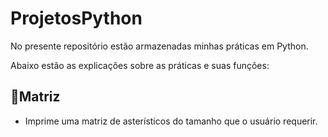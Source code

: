 # ProjetosPython
No presente repositório estão armazenadas minhas práticas em Python.

Abaixo estão as explicações sobre as práticas e suas funções:

## 🔢Matriz
 - Imprime uma matriz de asterísticos do tamanho que o usuário requerir.
